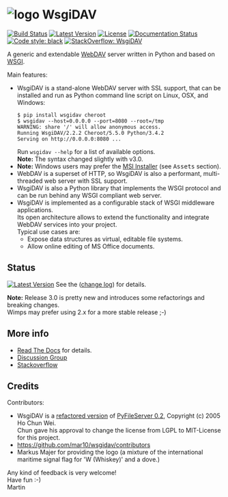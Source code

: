 # ![logo](https://raw.githubusercontent.com/mar10/wsgidav/master/doc/logo.png) WsgiDAV
[![Build Status](https://travis-ci.org/mar10/wsgidav.svg?branch=master)](https://travis-ci.org/mar10/wsgidav)
[![Latest Version](https://img.shields.io/pypi/v/wsgidav.svg)](https://pypi.python.org/pypi/WsgiDAV/)
[![License](https://img.shields.io/pypi/l/wsgidav.svg)](https://github.com/mar10/wsgidav/blob/master/LICENSE)
[![Documentation Status](https://readthedocs.org/projects/wsgidav/badge/?version=latest)](http://wsgidav.readthedocs.io/)
[![Code style: black](https://img.shields.io/badge/code%20style-black-000000.svg)](https://github.com/ambv/black)
[![StackOverflow: WsgiDAV](https://img.shields.io/badge/StackOverflow-WsgiDAV-blue.svg)](https://stackoverflow.com/questions/tagged/WsgiDAV)

A generic and extendable [WebDAV](http://www.ietf.org/rfc/rfc4918.txt) server
written in Python and based on [WSGI](http://www.python.org/dev/peps/pep-3333/).

Main features:

  - WsgiDAV is a stand-alone WebDAV server with SSL support, that can be
    installed and run as Python command line script on Linux, OSX, and Windows:<br>
    ```
    $ pip install wsgidav cheroot
    $ wsgidav --host=0.0.0.0 --port=8080 --root=/tmp
    WARNING: share '/' will allow anonymous access.
    Running WsgiDAV/2.2.2 Cheroot/5.5.0 Python/3.4.2
    Serving on http://0.0.0.0:8080 ...
    ```
    Run `wsgidav --help` for a list of available options.<br>
    **Note:** The syntax changed slightly with v3.0.
  - **Note:** Windows users may prefer the
    [MSI Installer](https://github.com/mar10/wsgidav/releases/latest)
    (see <kbd>Assets</kbd> section).
  - WebDAV is a superset of HTTP, so WsgiDAV is also a performant, multi-threaded
    web server with SSL support.
  - WsgiDAV is also a Python library that implements the WSGI protocol and can
	  be run behind any WSGI compliant web server.<br>
  - WsgiDAV is implemented as a configurable stack of WSGI middleware
    applications.<br>
    Its open architecture allows to extend the functionality and integrate
    WebDAV services into your project.<br>
  	Typical use cases are:
  	- Expose data structures as virtual, editable file systems.
  	- Allow online editing of MS Office documents.


## Status

[![Latest Version](https://img.shields.io/pypi/v/wsgidav.svg)](https://pypi.python.org/pypi/WsgiDAV/)
See the ([change log](https://github.com/mar10/wsgidav/blob/master/CHANGELOG.md)) for details.

**Note:** Release 3.0 is pretty new and introduces some refactorings and breaking changes.<br>
Wimps may prefer using 2.x for a more stable release ;-)


## More info

  * [Read The Docs](http://wsgidav.rtfd.org) for details.
  * [Discussion Group](https://groups.google.com/forum/#!forum/wsgidav)
  * [Stackoverflow](http://stackoverflow.com/questions/tagged/wsgidav)


## Credits

Contributors:

  * WsgiDAV is a [refactored version](https://github.com/mar10/wsgidav/blob/master/doc/changelog04.md)
    of [PyFileServer 0.2](https://github.com/cwho/pyfileserver),
    Copyright (c) 2005 Ho Chun Wei.<br>
    Chun gave his approval to change the license from LGPL to MIT-License for
    this project.
  * <https://github.com/mar10/wsgidav/contributors>
  * Markus Majer for providing the logo (a mixture of the international
    maritime signal flag for 'W (Whiskey)' and a dove.)


Any kind of feedback is very welcome!<br>
Have fun  :-)<br>
Martin
